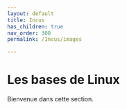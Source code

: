 ```yaml
---
layout: default
title: Incus
has_children: true
nav_order: 300
permalink: /Incus/images

---
```


# Les bases de Linux

Bienvenue dans cette section.
